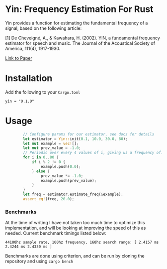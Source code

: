 # Yin: Frequency Estimation For Rust

Yin provides a function for estimating the fundamental frequency of a signal, based on the following article:

[1] De Cheveigné, A., & Kawahara, H. (2002). YIN, a fundamental frequency estimator for speech and music. The Journal of the Acoustical Society of America, 111(4), 1917-1930.

[Link to Paper](http://audition.ens.fr/adc/pdf/2002_JASA_YIN.pdf)

# Installation

Add the following to your `Cargo.toml`

```
yin = "0.1.0"
```

# Usage

```rust
        // Configure params for our estimator, see docs for details
        let estimator = Yin::init(0.1, 10.0, 30.0, 80);
        let mut example = vec![];
        let mut prev_value = -1.0;
        // Periodic over every 4 values of i, giving us a frequency of: 80 / 4 == 20
        for i in 0..80 {
            if i % 2 != 0 {
                example.push(0.0);
            } else {
                prev_value *= -1.0;
                example.push(prev_value);
            }
        }
        let freq = estimator.estimate_freq(&example);
        assert_eq!(freq, 20.0);
```

### Benchmarks

At the time of writing I have not taken too much time to optimize this implementation, and will be looking at improving the speed of this as needed. Current benchmark timings listed below:

```
44100hz sample rate, 100hz frequency, 160hz search range: [ 2.4157 ms 2.4244 ms 2.4330 ms ]
```

Benchmarks are done using criterion, and can be run by cloning the repository and using `cargo bench`
